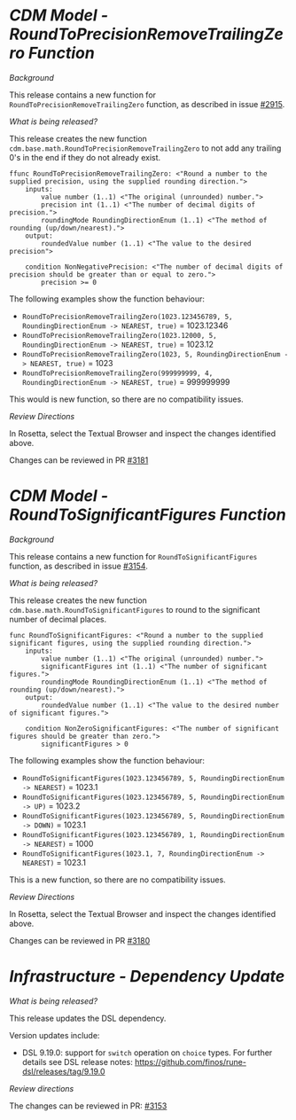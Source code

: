 # *CDM Model - RoundToPrecisionRemoveTrailingZero Function*

_Background_

This release contains a new function for `RoundToPrecisionRemoveTrailingZero` function, as described in issue [#2915](https://github.com/finos/common-domain-model/issues/2915#issuecomment-2393577467).

_What is being released?_

This release creates the new function `cdm.base.math.RoundToPrecisionRemoveTrailingZero` to not add any trailing 0's in the end if they do not already exist.

```
ffunc RoundToPrecisionRemoveTrailingZero: <"Round a number to the supplied precision, using the supplied rounding direction.">
    inputs:
        value number (1..1) <"The original (unrounded) number.">
        precision int (1..1) <"The number of decimal digits of precision.">
        roundingMode RoundingDirectionEnum (1..1) <"The method of rounding (up/down/nearest).">
    output:
        roundedValue number (1..1) <"The value to the desired precision">

    condition NonNegativePrecision: <"The number of decimal digits of precision should be greater than or equal to zero.">
        precision >= 0
```

The following examples show the function behaviour:
- `RoundToPrecisionRemoveTrailingZero(1023.123456789, 5, RoundingDirectionEnum -> NEAREST, true)` = 1023.12346
- `RoundToPrecisionRemoveTrailingZero(1023.12000, 5, RoundingDirectionEnum -> NEAREST, true)` = 1023.12
- `RoundToPrecisionRemoveTrailingZero(1023, 5, RoundingDirectionEnum -> NEAREST, true)` = 1023
- `RoundToPrecisionRemoveTrailingZero(999999999, 4, RoundingDirectionEnum -> NEAREST, true)` = 999999999

This would is new function, so there are no compatibility issues.

_Review Directions_

In Rosetta, select the Textual Browser and inspect the changes identified above.

Changes can be reviewed in PR [#3181](https://github.com/finos/common-domain-model/pull/3181)

# *CDM Model - RoundToSignificantFigures Function*

_Background_

This release contains a new function for `RoundToSignificantFigures` function, as described in issue [#3154](https://github.com/finos/common-domain-model/issues/3154).

_What is being released?_

This release creates the new function `cdm.base.math.RoundToSignificantFigures` to round to the significant number of decimal places.

```
func RoundToSignificantFigures: <"Round a number to the supplied significant figures, using the supplied rounding direction.">
    inputs:
        value number (1..1) <"The original (unrounded) number.">
        significantFigures int (1..1) <"The number of significant figures.">
        roundingMode RoundingDirectionEnum (1..1) <"The method of rounding (up/down/nearest).">
    output:
        roundedValue number (1..1) <"The value to the desired number of significant figures.">
        
    condition NonZeroSignificantFigures: <"The number of significant figures should be greater than zero.">
        significantFigures > 0
```

The following examples show the function behaviour:
- `RoundToSignificantFigures(1023.123456789, 5, RoundingDirectionEnum -> NEAREST)` = 1023.1
- `RoundToSignificantFigures(1023.123456789, 5, RoundingDirectionEnum -> UP)` = 1023.2
- `RoundToSignificantFigures(1023.123456789, 5, RoundingDirectionEnum -> DOWN)` = 1023.1
- `RoundToSignificantFigures(1023.123456789, 1, RoundingDirectionEnum -> NEAREST)` = 1000
- `RoundToSignificantFigures(1023.1, 7, RoundingDirectionEnum -> NEAREST)` = 1023.1

This is a new function, so there are no compatibility issues.

_Review Directions_

In Rosetta, select the Textual Browser and inspect the changes identified above.

Changes can be reviewed in PR [#3180](https://github.com/finos/common-domain-model/pull/3180)

# _Infrastructure - Dependency Update_

_What is being released?_

This release updates the DSL dependency.

Version updates include:
- DSL 9.19.0: support for `switch` operation on `choice` types. For further details see DSL release notes: https://github.com/finos/rune-dsl/releases/tag/9.19.0

_Review directions_

The changes can be reviewed in PR: [#3153](https://github.com/finos/common-domain-model/pull/3153)
